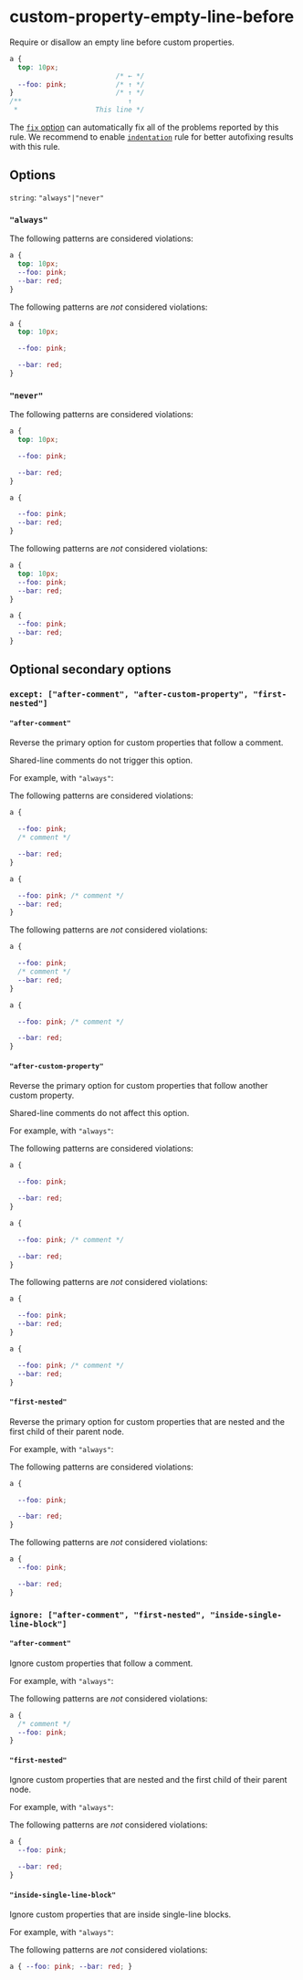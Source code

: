 # custom-property-empty-line-before

Require or disallow an empty line before custom properties.

<!-- prettier-ignore -->
```css
a {
  top: 10px;
                          /* ← */
  --foo: pink;            /* ↑ */
}                         /* ↑ */
/**                          ↑
 *                   This line */
```

The [`fix` option](https://github.com/stylelint/stylelint/tree/13.7.2/docs/user-guide/usage/options.md#fix) can automatically fix all of the problems reported by this rule. We recommend to enable [`indentation`](https://github.com/stylelint/stylelint/tree/13.7.2/lib/rules/indentation/README.md) rule for better autofixing results with this rule.

## Options

`string`: `"always"|"never"`

### `"always"`

The following patterns are considered violations:

<!-- prettier-ignore -->
```css
a {
  top: 10px;
  --foo: pink;
  --bar: red;
}
```

The following patterns are _not_ considered violations:

<!-- prettier-ignore -->
```css
a {
  top: 10px;

  --foo: pink;

  --bar: red;
}
```

### `"never"`

The following patterns are considered violations:

<!-- prettier-ignore -->
```css
a {
  top: 10px;

  --foo: pink;

  --bar: red;
}
```

<!-- prettier-ignore -->
```css
a {

  --foo: pink;
  --bar: red;
}
```

The following patterns are _not_ considered violations:

<!-- prettier-ignore -->
```css
a {
  top: 10px;
  --foo: pink;
  --bar: red;
}
```

<!-- prettier-ignore -->
```css
a {
  --foo: pink;
  --bar: red;
}
```

## Optional secondary options

### `except: ["after-comment", "after-custom-property", "first-nested"]`

#### `"after-comment"`

Reverse the primary option for custom properties that follow a comment.

Shared-line comments do not trigger this option.

For example, with `"always"`:

The following patterns are considered violations:

<!-- prettier-ignore -->
```css
a {

  --foo: pink;
  /* comment */

  --bar: red;
}
```

<!-- prettier-ignore -->
```css
a {

  --foo: pink; /* comment */
  --bar: red;
}
```

The following patterns are _not_ considered violations:

<!-- prettier-ignore -->
```css
a {

  --foo: pink;
  /* comment */
  --bar: red;
}
```

<!-- prettier-ignore -->
```css
a {

  --foo: pink; /* comment */

  --bar: red;
}
```

#### `"after-custom-property"`

Reverse the primary option for custom properties that follow another custom property.

Shared-line comments do not affect this option.

For example, with `"always"`:

The following patterns are considered violations:

<!-- prettier-ignore -->
```css
a {

  --foo: pink;

  --bar: red;
}
```

<!-- prettier-ignore -->
```css
a {

  --foo: pink; /* comment */

  --bar: red;
}
```

The following patterns are _not_ considered violations:

<!-- prettier-ignore -->
```css
a {

  --foo: pink;
  --bar: red;
}
```

<!-- prettier-ignore -->
```css
a {

  --foo: pink; /* comment */
  --bar: red;
}
```

#### `"first-nested"`

Reverse the primary option for custom properties that are nested and the first child of their parent node.

For example, with `"always"`:

The following patterns are considered violations:

<!-- prettier-ignore -->
```css
a {

  --foo: pink;

  --bar: red;
}
```

The following patterns are _not_ considered violations:

<!-- prettier-ignore -->
```css
a {
  --foo: pink;

  --bar: red;
}
```

### `ignore: ["after-comment", "first-nested", "inside-single-line-block"]`

#### `"after-comment"`

Ignore custom properties that follow a comment.

For example, with `"always"`:

The following patterns are _not_ considered violations:

<!-- prettier-ignore -->
```css
a {
  /* comment */
  --foo: pink;
}
```

#### `"first-nested"`

Ignore custom properties that are nested and the first child of their parent node.

For example, with `"always"`:

The following patterns are _not_ considered violations:

<!-- prettier-ignore -->
```css
a {
  --foo: pink;

  --bar: red;
}
```

#### `"inside-single-line-block"`

Ignore custom properties that are inside single-line blocks.

For example, with `"always"`:

The following patterns are _not_ considered violations:

<!-- prettier-ignore -->
```css
a { --foo: pink; --bar: red; }
```
